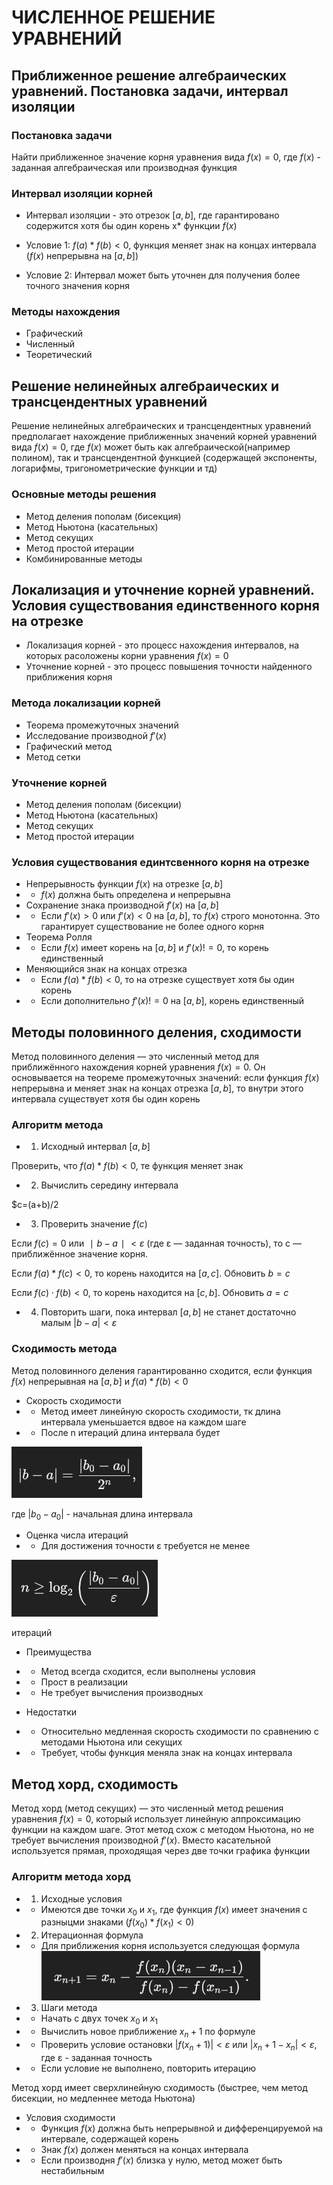 # ЧИСЛЕННОЕ РЕШЕНИЕ УРАВНЕНИЙ

## Приближенное решение алгебраических уравнений. Постановка задачи, интервал изоляции

### Постановка задачи

Найти приближенное значение корня уравнения вида $f(x)=0$, где $f(x)$ - заданная алгебраическая или производная функция

### Интервал изоляции корней

 - Интервал изоляции - это отрезок $[a, b]$, где гарантировано содержится хотя бы один корень x* функции $f(x)$

 - Условие 1: $f(a)*f(b)<0$, функция меняет знак на концах интервала ($f(x)$ непрерывна на $[a, b]$)
 - Условие 2: Интервал может быть уточнен для получения более точного значения корня

 ### Методы нахождения

 - Графический
 - Численный
 - Теоретический

## Решение нелинейных алгебраических и трансцендентных уравнений

Решение нелинейных алгебраических и трансцендентных уравнений предполагает нахождение приближенных значений корней уравнений вида $f(x)=0$, где $f(x)$ может быть как алгебраической(например полином), так и трансцендентной функцией (содержащей экспоненты, логарифмы, тригонометрические функции и тд)

### Основные методы решения

 - Метод деления пополам (бисекция)
 - Метод Ньютона (касательных)
 - Метод секущих
 - Метод простой итерации
 - Комбинированные методы

 ## Локализация и уточнение корней уравнений. Условия существования единственного корня на отрезке

  - Локализация корней - это процесс нахождения интервалов, на которых расоложены корни уравнения $f(x)=0$
  - Уточнение корней - это процесс повышения точности найденного приближения корня

### Метода локализации корней
 - Теорема промежуточных значений
 - Исследование производной $f′(x)$
 - Графический метод
 - Метод сетки

### Уточнение корней
 - Метод деления пополам (бисекции)
 - Метод Ньютона (касательных)
 - Метод секущих
 - Метод простой итерации

### Условия существования единтсвенного корня на отрезке
 - Непрерывность функции $f(x)$ на отрезке $[a, b]$
 - - $f(x)$ должна быть определена и непрерывна
 - Сохранение знака производной $f′(x)$ на $[a, b]$
 - - Если $f′(x)>0$ или $f′(x)<0$ на $[a, b]$, то $f(x)$ строго монотонна. Это гарантирует существование не более одного корня
 - Теорема Ролля
 - - Если $f(x)$ имеет корень на $[a, b]$ и $f′(x)!=0$, то корень единственный
 - Меняющийся знак на концах отрезка
 - - Если $f(a)*f(b)<0$, то на отрезке существует хотя бы один корень
 - - Если дополнительно $f′(x)!=0$ на $[a, b]$, корень единственный

 ## Методы половинного деления, сходимости

 Метод половинного деления — это численный метод для приближённого нахождения корней уравнения $f(x)=0$. Он основывается на теореме промежуточных значений: если функция $f(x)$ непрерывна и меняет знак на концах отрезка $[a,b]$, то внутри этого интервала существует хотя бы один корень

 ### Алгоритм метода

 - 1) Исходный интервал $[a,b]$

 Проверить, что $f(a)*f(b)<0$, те функция меняет знак

 - 2) Вычислить середину интервала

 $c=(a+b)/2

 - 3) Проверить значение $f(c)$

Если $f(c)=0$ или $∣b−a∣<ε$ (где ε — заданная точность), то c — приближённое значение корня.

Если $f(a)*f(c)<0$, то корень находится на $[a,c]$. Обновить $b=c$

Если $f(c)⋅f(b)<0$, то корень находится на $[c,b]$. Обновить $a=c$

 - 4) Повторить шаги, пока интервал $[a, b]$ не станет достаточно малым $|b-a|<ε$

### Сходимость метода

Метод половинного деления гарантированно сходится, если функция $f(x)$ непрерывная на $[a, b]$ и $f(a)*f(b)<0$

 - Скорость сходимости
 - - Метод имеет линейную скорость сходимости, тк длина интервала уменьшается вдвое на каждом шаге
 - - После n итераций длина интервала будет

 ![](https://github.com/Soup-o-Stat/Computational-mathematics-a-test/blob/main/%D0%9C%D0%B5%D1%82%D0%BE%D0%B4%D0%B8%D1%87%D0%BA%D0%B0/%D0%A7%D0%A0%D0%A3_%D1%81%D0%BA%D1%80%D0%B8%D0%BD%D1%8B/screenshot1.PNG)

 где $|b_0 - a_0|$ - начальная длина интервала

 - Оценка числа итераций
 - - Для достижения точности ε требуется не менее

 ![](https://github.com/Soup-o-Stat/Computational-mathematics-a-test/blob/main/%D0%9C%D0%B5%D1%82%D0%BE%D0%B4%D0%B8%D1%87%D0%BA%D0%B0/%D0%A7%D0%A0%D0%A3_%D1%81%D0%BA%D1%80%D0%B8%D0%BD%D1%8B/screenshot2.PNG)

 итераций

 - Преимущества
 - - Метод всегда сходится, если выполнены условия
 - - Прост в реализации
 - - Не требует вычисления производных

 - Недостатки
 - - Относительно медленная скорость сходимости по сравнению с методами Ньютона или секущих
 - - Требует, чтобы функция меняла знак на концах интервала

 ## Метод хорд, сходимость

 Метод хорд (метод секущих) — это численный метод решения уравнения $f(x)=0$, который использует линейную аппроксимацию функции на каждом шаге. Этот метод схож с методом Ньютона, но не требует вычисления производной $f′(x)$. Вместо касательной используется прямая, проходящая через две точки графика функции

 ### Алгоритм метода хорд

 - 1) Исходные условия
 - - Имеются две точки $x_0$ и $x_1$, где функция $f(x)$ имеет значения с разныцми знаками $(f(x_0) * f(x_1) < 0)$

 - 2) Итерационная формула
 - - Для приближения корня используется следующая формула
 ![](https://github.com/Soup-o-Stat/Computational-mathematics-a-test/blob/main/%D0%9C%D0%B5%D1%82%D0%BE%D0%B4%D0%B8%D1%87%D0%BA%D0%B0/%D0%A7%D0%A0%D0%A3_%D1%81%D0%BA%D1%80%D0%B8%D0%BD%D1%8B/screenshot3.PNG)

 - 3) Шаги метода
 - - Начать с двух точек $x_0$ и $x_1$
 - - Вычислить новое приближение $x_n+1$ по формуле
 - - Проверить условие остановки $|f(x_n+1)|<ε$ или $|x_n+1 - x_n|<ε$, где ε - заданная точность
 - - Если условие не выполнено, повторить итерацию

 Метод хорд имеет сверхлинейную сходимость (быстрее, чем метод бисекции, но медленнее метода Ньютона)

 - Условия сходимости
 - - Функция $f(x)$ должна быть непрерывной и дифференцируемой на интервале, содержащей корень
 - - Знак $f(x)$ должен меняться на концах интервала
 - - Если производня $f′(x)$ близка у нулю, метод может быть нестабильным